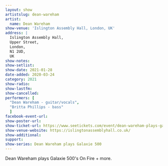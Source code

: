 ```yaml
---
layout: show
artistslug: dean-wareham
artist:
  name: Dean Wareham
show-venue: 'Islington Assembly Hall, London, UK'
address: |
  Islington Assembly Hall, 
  Upper Street, 
  London,  
  N1 2UD, 
  UK
show-notes: 
show-setlist:
show-date: 2021-01-28
date-added: 2020-03-24
category: 2021
show-radio:
show-lastfm:
show-cancelled: 
performers: [
  "Dean Wareham - guitar/vocals",
  "Britta Phillips - bass"
  ]
facebook-event-url:
show-poster-url: 
show-ticket-url: https://www.seetickets.com/event/dean-wareham-plays-galaxie-500/islington-assembly-hall-london/1473016
show-venue-website: https://islingtonassemblyhall.co.uk/
show-additional:
support:
show-series: Dean Wareham plays Galaxie 500
---
```

Dean Wareham plays Galaxie 500's On Fire + more. 
